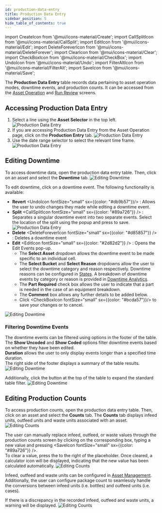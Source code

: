 ```yaml
---
id: production-data-entry
title: Production Data Entry
sidebar_position: 5
hide_table_of_contents: true
---
```

import CreateIcon from '@mui/icons-material/Create';
import CallSplitIcon from '@mui/icons-material/CallSplit';
import EditIcon from '@mui/icons-material/Edit';
import DeleteForeverIcon from '@mui/icons-material/DeleteForever';
import ClearIcon from '@mui/icons-material/Clear';
import CheckBoxIcon from '@mui/icons-material/CheckBox';
import UndoIcon from '@mui/icons-material/Undo';
import FilterAltIcon from '@mui/icons-material/FilterAlt';
import SaveIcon from '@mui/icons-material/Save';

The **Production Data Entry** table records data pertaining to asset operation modes, downtime events, and production counts. It can be accessed from the [Asset Operation](docs/products/ops/asset-operation.md) and [Run Review](docs/products/ops/performance-analytics/run-review.md) screens.

## Accessing Production Data Entry
1. Select a line using the **Asset Selector** in the top left.
![Production Data Entry](/img/36.png)
2. If you are accessing Production Data Entry from the Asset Operation page, click on the <CreateIcon fontSize="small" /> **Production Entry** tab.
![Production Data Entry](/img/45.png)
3. Use the date range selector to select the relevant time frame.
![Production Data Entry](/img/37.png)

## Editing Downtime
To access downtime data, open the production data entry table. Then, click on an asset and select the **Downtime** tab.
   ![Editing Downtime](/img/41.png)

To edit downtime, click on a downtime event. The following functionality is available: 
* **Revert** <UndoIcon fontSize="small" sx={{color: "#db9b57"}}/> : Allows the user to undo changes they made while editing a downtime event.
* **Split** <CallSplitIcon fontSize="small" sx={{color: "#89a726"}} /> : Separates a singular downtime event into two separate events. Select the location of the split using the popup and press <CallSplitIcon fontSize="small" />
  to save.
  ![Production Data Entry](/img/46.png)
* **Delete** <DeleteForeverIcon fontSize="small" sx={{color: "#d85857"}} /> : Deletes a downtime event
* **Edit** <EditIcon fontSize="small" sx={{color: "#2d82d2"}} /> : Opens the Edit Events pop-up. 
  * The **Select Asset** dropdown allows the downtime event to be made specific to an individual cell. 
  * The **Select Bucket** and **Select Reason** dropdowns allow the user to select the downtime category and reason respectively. Downtime reasons can be configured in [States](docs/products/ops/asset-management/states.md). A breakdown of downtime events by category or reason is provided in [Downtime Analytics](docs/products/ops/performance-analytics/downtime.md). 
  * The **Part Required** check box allows the user to indicate that a part is needed in the case of an equipment breakdown. 
  * The **Comment** box allows any further details to be added below. 
  * Click <CheckBoxIcon fontSize="small" sx={{color: "#bcda57"}}/> to save your changes or <ClearIcon fontSize="small" /> to cancel.

![Editing Downtime](/img/39.png)

### Filtering Downtime Events
The downtime events can be filtered using options in the footer of the table.  
The **Show Uncoded** and **Show Coded** options filter downtime events based on whether they have been edited.  
**Duration** allows the user to only display events longer than a specified time duration.  
The right side of the footer displays a summary of the table results.
![Editing Downtime](/img/44.png)

Additionally, click the <FilterAltIcon fontSize="small" /> button at the top of the table to expand the standard table filter. 
![Editing Downtime](/img/43.png)

## Editing Production Counts
To access production counts, open the production data entry table. Then, click on an asset and select the **Counts** tab.
The **Counts** tab displays infeed units, outfeed units and waste units associated with an asset.
![Editing Counts](/img/47.png)

The user can manually replace infeed, outfeed, or waste values through the production counts screen by clicking on the corresponding box, typing a new value and pressing <SaveIcon fontSize="small" sx={{color: "#89a726"}} />.  
To clear a value, press the <ClearIcon fontSize="small" /> to the right of the placeholder. Once cleared, a calculator icon will be displayed, indicating that the new value has been calculated automatically.
![Editing Counts](/img/49.png)

Infeed, outfeed and waste units can be configured in [Asset Management](/category/asset-management). Additionally, the user can configure package count to seamlessly handle the conversions between infeed units (i.e. bottles) and outfeed units (i.e. cases).

If there is a discrepancy in the recorded infeed, outfeed and waste units, a warning will be displayed.
![Editing Counts](/img/48.png)